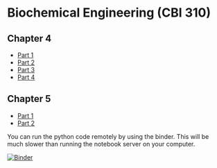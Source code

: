 # Biochemical Engineering (CBI 310)

## Chapter 4
* [Part 1](https://nbviewer.jupyter.org/github/willienicol/Biochemical-engineering-notes/blob/master/Chapter%204/Chapter%204%20Part%201.ipynb)
* [Part 2](https://nbviewer.jupyter.org/github/willienicol/Biochemical-engineering-notes/blob/master/Chapter%204/Chapter%204%20Part%202.ipynb)
* [Part 3](https://nbviewer.jupyter.org/github/willienicol/Biochemical-engineering-notes/blob/master/Chapter%204/Chapter%204%20Part%203.ipynb)
* [Part 4](https://nbviewer.jupyter.org/github/willienicol/Biochemical-engineering-notes/blob/master/Chapter%204/Chapter%204%20Part%204.ipynb)

## Chapter 5
* [Part 1](https://nbviewer.jupyter.org/github/willienicol/Biochemical-engineering-notes/blob/master/Chapter%205/Chapter%205%20Part%201.ipynb)
* [Part 2](https://nbviewer.jupyter.org/github/willienicol/Biochemical-engineering-notes/blob/master/Chapter%205/Chapter%205%20Part%202.ipynb)

You can run the python code remotely by using the binder. This will be much slower than running the notebook server on your computer.

[![Binder](http://mybinder.org/badge.svg)](http://mybinder.org/repo/willienicol/Biochemical-engineering-notes)
